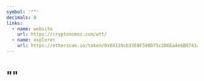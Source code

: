```yaml
---
symbol: '""'
decimals: 0
links:
  - name: website
    url: https://cryptonomos.com/wtt/
  - name: explorer
    url: https://etherscan.io/token/0x84119cb33E8F590D75c2D6Ea4e6B0741a7494EDA
---
```


# ""
